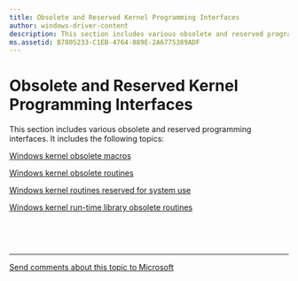 ```yaml
---
title: Obsolete and Reserved Kernel Programming Interfaces
author: windows-driver-content
description: This section includes various obsolete and reserved programming interfaces.
ms.assetid: B7805233-C1EB-4764-889E-2A6775389ADF
---
```


# Obsolete and Reserved Kernel Programming Interfaces


This section includes various obsolete and reserved programming interfaces. It includes the following topics:

[Windows kernel obsolete macros](compute-pages-spanned.md)

[Windows kernel obsolete routines](mmcreatemdl.md)

[Windows kernel routines reserved for system use](ioacquireremovelockex.md)

[Windows kernel run-time library obsolete routines](rtlenlargedintegermultiply.md)

 

 


--------------------
[Send comments about this topic to Microsoft](mailto:wsddocfb@microsoft.com?subject=Documentation%20feedback%20%5Bkernel\kernel%5D:%20Obsolete%20and%20Reserved%20Kernel%20Programming%20Interfaces%20%20RELEASE:%20%286/14/2017%29&body=%0A%0APRIVACY%20STATEMENT%0A%0AWe%20use%20your%20feedback%20to%20improve%20the%20documentation.%20We%20don't%20use%20your%20email%20address%20for%20any%20other%20purpose,%20and%20we'll%20remove%20your%20email%20address%20from%20our%20system%20after%20the%20issue%20that%20you're%20reporting%20is%20fixed.%20While%20we're%20working%20to%20fix%20this%20issue,%20we%20might%20send%20you%20an%20email%20message%20to%20ask%20for%20more%20info.%20Later,%20we%20might%20also%20send%20you%20an%20email%20message%20to%20let%20you%20know%20that%20we've%20addressed%20your%20feedback.%0A%0AFor%20more%20info%20about%20Microsoft's%20privacy%20policy,%20see%20http://privacy.microsoft.com/default.aspx. "Send comments about this topic to Microsoft")


